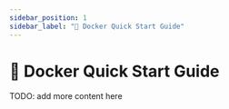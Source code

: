 ```yaml
---
sidebar_position: 1
sidebar_label: "🚀 Docker Quick Start Guide"
---
```


# 🚀 Docker Quick Start Guide

TODO: add more content here
